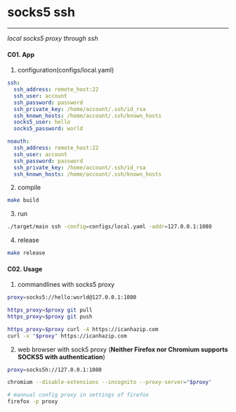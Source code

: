 # socks5 ssh
---
*local socks5 proxy through ssh*

#### C01. App
1. configuration(configs/local.yaml)
```yaml
ssh:
  ssh_address: remote_host:22
  ssh_user: account
  ssh_password: password
  ssh_private_key: /home/account/.ssh/id_rsa
  ssh_known_hosts: /home/account/.ssh/known_hosts
  socks5_user: hello
  socks5_password: world

noauth:
  ssh_address: remote_host:22
  ssh_user: account
  ssh_password: password
  ssh_private_key: /home/account/.ssh/id_rsa
  ssh_known_hosts: /home/account/.ssh/known_hosts
```

2. compile
```bash
make build
```

3. run
```bash
./target/main ssh -config=configs/local.yaml -addr=127.0.0.1:1080
```

4. release
```bash
make release
```

#### C02. Usage
1. commandlines with socks5 proxy
```bash
proxy=socks5://hello:world@127.0.0.1:1080

https_proxy=$proxy git pull
https_proxy=$proxy git push

https_proxy=$proxy curl -4 https://icanhazip.com
curl -x "$proxy" https://icanhazip.com
```

2. web browser with sock5 proxy
(**Neither Firefox nor Chromium supports SOCKS5 with authentication**)
```bash
proxy=socks5h://127.0.0.1:1080

chromium --disable-extensions --incognito --proxy-server="$proxy"

# mannual config proxy in settings of firefox
firefox -p proxy
```
